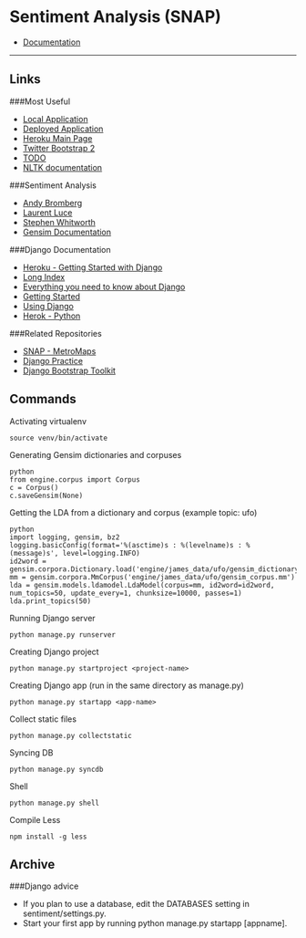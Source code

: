 Sentiment Analysis (SNAP)
===

- <a href="https://docs.google.com/document/d/1BG4XprlzmA6gWXnRbsbvDcN7C2D12BL1qNXU24ypXT0/edit" target="_blank">Documentation</a>


---



Links
---
###Most Useful
- <a href="http://127.0.0.1:8000/" target="_blank">Local Application</a>
- <a href="http://snap-sentiment.herokuapp.com/" target="_blank">Deployed Application</a>
- <a href="https://www.heroku.com" target="_blank">Heroku Main Page</a>
- <a href="http://getbootstrap.com/2.3.2/" target="_blank">Twitter Bootstrap 2</a>
- <a href="https://github.com/namejames91/snap-sentiment/wiki/TODO" target="_blank">TODO</a>
- <a href="http://nltk.org/" target="_blank">NLTK documentation</a>

###Sentiment Analysis
- <a href="http://andybromberg.com/sentiment-analysis-python/?goback=%2Egde_115439_member_223217943#%21" target="_blank">Andy Bromberg</a>
- <a href="http://www.laurentluce.com/posts/twitter-sentiment-analysis-using-python-and-nltk/" target="_blank">Laurent Luce</a>
- <a href="http://www.sjwhitworth.com/sentiment-analysis-in-python-using-nltk/" target="_blank">Stephen Whitworth</a>
- <a href="http://radimrehurek.com/gensim/" target="_blank">Gensim Documentation</a>


###Django Documentation
- <a href="https://devcenter.heroku.com/articles/getting-started-with-django" target="_blank">Heroku - Getting Started with Django</a>
- <a href="https://docs.djangoproject.com/en/1.5/contents/" target="_blank">Long Index</a>
- <a href="https://docs.djangoproject.com/en/1.5/" target="_blank">Everything you need to know about Django</a>
- <a href="https://docs.djangoproject.com/en/1.5/intro/" target="_blank">Getting Started</a>
- <a href="https://docs.djangoproject.com/en/1.5/topics/" target="_blank">Using Django</a>
- <a href="https://devcenter.heroku.com/categories/python" target="_blank">Herok - Python</a>

###Related Repositories
- <a href="https://github.com/snap-stanford/MetroMaps" target="_blank">SNAP - MetroMaps</a>
- <a href="https://github.com/namejames91/django" target="_blank">Django Practice</a>
- <a href="https://github.com/dyve/django-bootstrap-toolkit" target="_blank">Django Bootstrap Toolkit</a>

Commands
---

Activating virtualenv
	
	source venv/bin/activate

Generating Gensim dictionaries and corpuses

	python
	from engine.corpus import Corpus
	c = Corpus()
	c.saveGensim(None)

Getting the LDA from a dictionary and corpus (example topic: ufo)

	python
	import logging, gensim, bz2
	logging.basicConfig(format='%(asctime)s : %(levelname)s : %(message)s', level=logging.INFO)
	id2word = gensim.corpora.Dictionary.load('engine/james_data/ufo/gensim_dictionary.txt')
	mm = gensim.corpora.MmCorpus('engine/james_data/ufo/gensim_corpus.mm')
	lda = gensim.models.ldamodel.LdaModel(corpus=mm, id2word=id2word, num_topics=50, update_every=1, chunksize=10000, passes=1)
	lda.print_topics(50)

Running Django server

	python manage.py runserver

Creating Django project

	python manage.py startproject <project-name>

Creating Django app (run in the same directory as manage.py)

	python manage.py startapp <app-name>

Collect static files

	python manage.py collectstatic

Syncing DB

	python manage.py syncdb

Shell

	python manage.py shell

Compile Less

	npm install -g less

Archive
---
###Django advice
- If you plan to use a database, edit the DATABASES setting in sentiment/settings.py.
- Start your first app by running python manage.py startapp [appname].